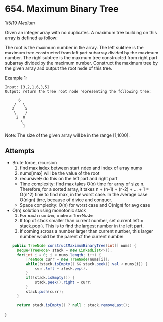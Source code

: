 # 654. Maximum Binary Tree
1/5/19
*Medium*

Given an integer array with no duplicates. A maximum tree building on this array is defined as follow:

The root is the maximum number in the array.
The left subtree is the maximum tree constructed from left part subarray divided by the maximum number.
The right subtree is the maximum tree constructed from right part subarray divided by the maximum number.
Construct the maximum tree by the given array and output the root node of this tree.

Example 1:
```
Input: [3,2,1,6,0,5]
Output: return the tree root node representing the following tree:

      6
    /   \
   3     5
    \    /
     2  0   
       \
        1
```
Note:
The size of the given array will be in the range [1,1000].

## Attempts
* Brute force, recursion
  1. find max index between start index and index of array nums
  2. nums[max] will be the value of the root
  3. recursively do this on the left part and right part
  - Time complexity: find max takes O(n) time for array of size n. Therefore, for a sorted array, it takes n + (n-1) + (n-2) + ... + 1 = O(n^2) time to find max, in the worst case. In the average case O(nlgn) time, because of divide and conquer.
  - Space complexity: O(n) for worst case and O(nlgn) for avg case
* O(n) solution using monotonic stack
  1. For each number, make a TreeNode
  2. If top of stack smaller than current number, set current.left = stack.pop(). This is to find the largest number in the left part.
  3. If coming across a number larger than current number, this larger number would be the parent of the current number
  ```java
  public TreeNode constructMaximumBinaryTree(int[] nums) {
    Deque<TreeNode> stack = new LinkedList<>();
    for(int i = 0; i < nums.length; i++) {
        TreeNode curr = new TreeNode(nums[i]);
        while(!stack.isEmpty() && stack.peek().val < nums[i]) {
            curr.left = stack.pop();
        }
        if(!stack.isEmpty()) {
            stack.peek().right = curr;
        }
        stack.push(curr);
    }

    return stack.isEmpty() ? null : stack.removeLast();
}
```
